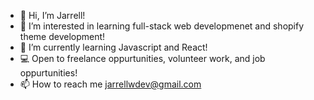 - 👋 Hi, I’m Jarrell!
- 👀 I’m interested in learning full-stack web developmenet and shopify theme development!
- 🌱 I’m currently learning Javascript and React!
- 💻 Open to freelance oppurtunities, volunteer work, and job oppurtunities!
- 📫 How to reach me jarrellwdev@gmail.com

<!---
jarrell-w/jarrell-w is a ✨ special ✨ repository because its `README.md` (this file) appears on your GitHub profile.
You can click the Preview link to take a look at your changes.
--->
